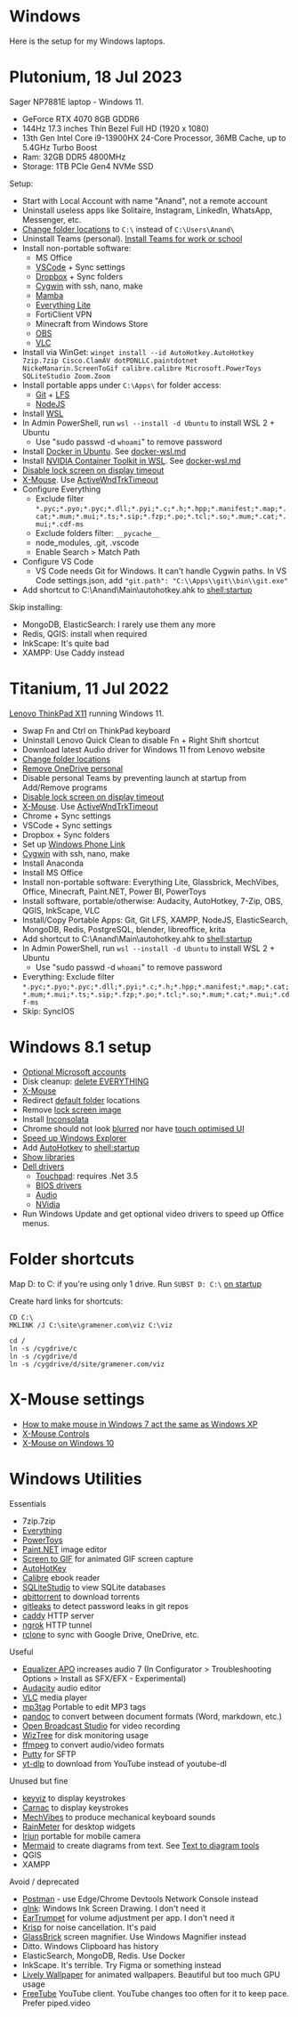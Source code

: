 # Windows

Here is the setup for my Windows laptops.

# Plutonium, 18 Jul 2023

Sager NP7881E laptop - Windows 11.

- GeForce RTX 4070 8GB GDDR6
- 144Hz 17.3 inches Thin Bezel Full HD (1920 x 1080)
- 13th Gen Intel Core i9-13900HX 24-Core Processor, 36MB Cache, up to 5.4GHz Turbo Boost
- Ram: 32GB DDR5 4800MHz
- Storage: 1TB PCIe Gen4 NVMe SSD

Setup:

- Start with Local Account with name "Anand", not a remote account
- Uninstall useless apps like Solitaire, Instagram, LinkedIn, WhatsApp, Messenger, etc.
- [Change folder locations](https://answers.microsoft.com/en-us/windows/forum/all/configuring-folder-locations-in-windows-10/7974a938-9b84-4bd0-a6ab-e50d1fcd0822) to `C:\` instead of `C:\Users\Anand\`
- Uninstall Teams (personal). [Install Teams for work or school](https://www.microsoft.com/en-in/microsoft-teams/download-app#for-desktop)
- Install non-portable software:
  - MS Office
  - [VSCode](https://code.visualstudio.com/) + Sync settings
  - [Dropbox](https://dropbox.com/) + Sync folders
  - [Cygwin](https://www.cygwin.com/) with ssh, nano, make
  - [Mamba](https://mamba.readthedocs.io/en/latest/)
  - [Everything Lite](https://www.voidtools.com/)
  - FortiClient VPN
  - Minecraft from Windows Store
  - [OBS](https://obsproject.com/)
  - [VLC](https://www.videolan.org/vlc/)
- Install via WinGet: `winget install --id AutoHotkey.AutoHotkey 7zip.7zip Cisco.ClamAV dotPDNLLC.paintdotnet NickeManarin.ScreenToGif calibre.calibre Microsoft.PowerToys SQLiteStudio Zoom.Zoom`
- Install portable apps under `C:\Apps\` for folder access:
  - [Git](https://git-scm.com/downloads/win) + [LFS](https://git-lfs.com/)
  - [NodeJS](https://nodejs.org/en/download)
- Install [WSL](https://learn.microsoft.com/en-us/windows/wsl/install)
- In Admin PowerShell, run `wsl --install -d Ubuntu` to install WSL 2 + Ubuntu
  - Use "sudo passwd -d `whoami`" to remove password
- Install [Docker in Ubuntu](https://docs.docker.com/engine/install/ubuntu/). See [docker-wsl.md](docker-wsl.md#install-docker-on-wsl-2)
- Install [NVIDIA Container Toolkit in WSL](https://docs.nvidia.com/datacenter/cloud-native/container-toolkit/latest/install-guide.html). See [docker-wsl.md](docker-wsl.md#install-docker-on-wsl-2-with-gpu)
- [Disable lock screen on display timeout](https://www.groovypost.com/howto/disable-the-lock-screen-on-windows-11/)
- [X-Mouse](https://winaero.com/enable-xmouse-window-tracking-windows-10/). Use [ActiveWndTrkTimeout](https://stackoverflow.com/a/35172720/100904)
- Configure Everything
  - Exclude filter `*.pyc;*.pyo;*.pyc;*.dll;*.pyi;*.c;*.h;*.hpp;*.manifest;*.map;*.cat;*.mum;*.mui;*.ts;*.sip;*.fzp;*.po;*.tcl;*.so;*.mum;*.cat;*.mui;*.cdf-ms`
  - Exclude folders filter: `__pycache__`
  - node_modules, .git, .vscode
  - Enable Search > Match Path
- Configure VS Code
  - VS Code needs Git for Windows. It can't handle Cygwin paths. In VS Code settings.json, add `"git.path": "C:\\Apps\\git\\bin\\git.exe"`
- Add shortcut to C:\Anand\Main\autohotkey.ahk to [shell:startup](http://support.microsoft.com/kb/2806079)

Skip installing:

- MongoDB, ElasticSearch: I rarely use them any more
- Redis, QGIS: install when required
- InkScape: It's quite bad
- XAMPP: Use Caddy instead

# Titanium, 11 Jul 2022

[Lenovo ThinkPad X11](https://pcsupport.lenovo.com/sg/en/products/laptops-and-netbooks/thinkpad-p-series-laptops/thinkpad-p15s-gen-2-type-20w6-20w7/20w7/20w7s0gd00/pf2t55qf) running Windows 11.

- Swap Fn and Ctrl on ThinkPad keyboard
- Uninstall Lenovo Quick Clean to disable Fn + Right Shift shortcut
- Download latest Audio driver for Windows 11 from Lenovo website
- [Change folder locations](https://answers.microsoft.com/en-us/windows/forum/all/configuring-folder-locations-in-windows-10/7974a938-9b84-4bd0-a6ab-e50d1fcd0822)
- [Remove OneDrive personal](https://answers.microsoft.com/en-us/msoffice/forum/all/how-to-remove-onedrive-personal/22de5a90-7651-43c3-b14b-6bc222602796)
- Disable personal Teams by preventing launch at startup from Add/Remove programs
- [Disable lock screen on display timeout](https://www.groovypost.com/howto/disable-the-lock-screen-on-windows-11/)
- [X-Mouse](https://winaero.com/enable-xmouse-window-tracking-windows-10/). Use [ActiveWndTrkTimeout](https://stackoverflow.com/a/35172720/100904)
- Chrome + Sync settings
- VSCode + Sync settings
- Dropbox + Sync folders
- Set up [Windows Phone Link](https://www.microsoft.com/en-us/windows/sync-across-your-devices)
- [Cygwin](https://www.cygwin.com/) with ssh, nano, make
- Install Anaconda
- Install MS Office
- Install non-portable software: Everything Lite, Glassbrick, MechVibes, Office, Minecraft, Paint.NET, Power BI, PowerToys
- Install software, portable/otherwise: Audacity, AutoHotkey, 7-Zip, OBS, QGIS, InkScape, VLC
- Install/Copy Portable Apps: Git, Git LFS, XAMPP, NodeJS, ElasticSearch, MongoDB, Redis, PostgreSQL, blender, libreoffice, krita
- Add shortcut to C:\Anand\Main\autohotkey.ahk to [shell:startup](http://support.microsoft.com/kb/2806079)
- In Admin PowerShell, run `wsl --install -d Ubuntu` to install WSL 2 + Ubuntu
  - Use "sudo passwd -d `whoami`" to remove password
- Everything: Exclude filter `*.pyc;*.pyo;*.pyc;*.dll;*.pyi;*.c;*.h;*.hpp;*.manifest;*.map;*.cat;*.mum;*.mui;*.ts;*.sip;*.fzp;*.po;*.tcl;*.so;*.mum;*.cat;*.mui;*.cdf-ms`
- Skip: SyncIOS

# Windows 8.1 setup

- [Optional Microsoft accounts](http://blogs.technet.com/b/pauljones/archive/2013/10/07/windows-8-1-mail-app-without-microsoft-account.aspx)
- Disk cleanup: [delete EVERYTHING](http://windows.microsoft.com/en-IN/windows-8/how-remove-windows-old-folder)
- [X-Mouse](http://winaero.com/blog/turn-on-xmouse-active-window-tracking-focus-follows-mouse-pointer-feature-in-windows-8-1-windows-8-and-windows-7/)
- Redirect [default folder](http://windows.microsoft.com/en-in/windows/redirect-folder-new-location) locations
- Remove [lock screen image](http://www.guidingtech.com/25160/change-windows-8-1-lock-screen-remove/)
- Install [Inconsolata](http://levien.com/type/myfonts/inconsolata.html)
- Chrome should not look [blurred](http://www.howtogeek.com/175664/how-to-make-the-windows-desktop-work-well-on-high-dpi-displays-and-fix-blurry-fonts/)
  nor have [touch optimised UI](https://productforums.google.com/forum/#!searchin/chrome/omnibox$20suggestions$20blank/chrome/Fdt2SLpuZxE/HkJBBOUNbRMJ)
- [Speed up Windows Explorer](http://superuser.com/a/667014)
- Add [AutoHotkey](http://ahkscript.org/download/) to [shell:startup](http://support.microsoft.com/kb/2806079)
- [Show libraries](http://windows.microsoft.com/en-in/windows/libraries-faq)
- [Dell drivers](http://en.community.dell.com/support-forums/laptop/w/laptop/4195.xps-l502x-windows-8-64-bit.aspx)
  - [Touchpad](http://downloads-us.dell.com/FOLDER00800134M/2/): requires .Net 3.5
  - [BIOS drivers](http://ftp1.dell.com/folder00950861m/1/)
  - [Audio](http://ftp1.dell.com/folder00952236m/13/)
  - [NVidia](http://ftp1.dell.com/folder00793600m/7/)
- Run Windows Update and get optional video drivers to speed up Office menus.

# Folder shortcuts

Map D: to C: if you're using only 1 drive. Run `SUBST D: C:\` [on startup](https://superuser.com/a/1266753/446702)

Create hard links for shortcuts:

```shell
CD C:\
MKLINK /J C:\site\gramener.com\viz C:\viz
```

```shell
cd /
ln -s /cygdrive/c
ln -s /cygdrive/d
ln -s /cygdrive/d/site/gramener.com/viz
```

# X-Mouse settings

- [How to make mouse in Windows 7 act the same as Windows XP](https://superuser.com/q/76315/446702)
- [X-Mouse Controls](https://joelpurra.com/projects/X-Mouse_Controls/)
- [X-Mouse on Windows 10](https://winaero.com/enable-xmouse-window-tracking-windows-10/)

# Windows Utilities

Essentials

- 7zip.7zip
- [Everything](http://www.voidtools.com/)
- [PowerToys](https://docs.microsoft.com/en-us/windows/powertoys/)
- [Paint.NET](http://www.getpaint.net/) image editor
- [Screen to GIF](http://www.screentogif.com/) for animated GIF screen capture
- [AutoHotKey](https://www.autohotkey.com/)
- [Calibre](http://calibre-ebook.com/) ebook reader
- [SQLiteStudio](https://sqlitestudio.pl/) to view SQLite databases
- [qbittorrent](https://www.qbittorrent.org/) to download torrents
- [gitleaks](https://gitleaks.io/) to detect password leaks in git repos
- [caddy](https://caddyserver.com/) HTTP server
- [ngrok](https://ngrok.com/) HTTP tunnel
- [rclone](https://rclone.org/) to sync with Google Drive, OneDrive, etc.

Useful

- [Equalizer APO](https://equalizerapo.com/) increases audio 7 (In Configurator > Troubleshooting Options > Install as SFX/EFX - Experimental)
- [Audacity](http://audacity.sourceforge.net/) audio editor
- [VLC](http://www.videolan.org/vlc/index.html) media player
- [mp3tag](https://www.mp3tag.de/en/) Portable to edit MP3 tags
- [pandoc](https://pandoc.org/) to convert between document formats (Word, markdown, etc.)
- [Open Broadcast Studio](https://obsproject.com/) for video recording
- [WizTree](https://www.diskanalyzer.com/) for disk monitoring usage
- [ffmpeg](https://www.ffmpeg.org/) to convert audio/video formats
- [Putty](https://www.putty.org) for SFTP
- [yt-dlp](https://github.com/yt-dlp/yt-dlp) to download from YouTube instead of youtube-dl

Unused but fine

- [keyviz](https://github.com/mulaRahul/keyviz) to display keystrokes
- [Carnac](https://github.com/Code52/carnac/) to display keystrokes
- [MechVibes](https://github.com/hainguyents13/mechvibes/) to produce mechanical keyboard sounds
- [RainMeter](https://www.rainmeter.net/) for desktop widgets
- [Iriun](https://iriun.com) portable for mobile camera
- [Mermaid](https://mermaid.js.org/) to create diagrams from text. See [Text to diagram tools](https://xosh.org/text-to-diagram/)
- QGIS
- XAMPP

Avoid / deprecated

- [Postman](https://postman.com/) - use Edge/Chrome Devtools Network Console instead
- [gInk](https://github.com/geovens/gInk): Windows Ink Screen Drawing. I don't need it
- [EarTrumpet](https://eartrumpet.app/) for volume adjustment per app. I don't need it
- [Krisp](https://krisp.ai/) for noise cancellation. It's paid
- [GlassBrick](https://www.glassbrickmagnifier.org/) screen magnifier. Use Windows Magnifier instead
- Ditto. Windows Clipboard has history
- ElasticSearch, MongoDB, Redis. Use Docker
- InkScape. It's terrible. Try Figma or something instead
- [Lively Wallpaper](https://rocksdanister.github.io/lively/) for animated wallpapers. Beautiful but too much GPU usage
- [FreeTube](https://freetubeapp.io/) YouTube client. YouTube changes too often for it to keep pace. Prefer piped.video
